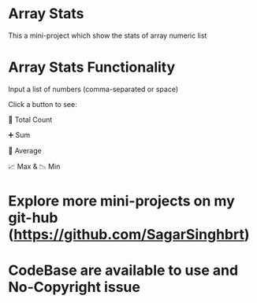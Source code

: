 # Array Stats

This a mini-project which show the stats of array numeric list

# Array Stats Functionality

Input a list of numbers (comma-separated or space)

Click a button to see:

🔢 Total Count

➕ Sum

🧮 Average

📈 Max & 📉 Min

# Explore more mini-projects on my git-hub (https://github.com/SagarSinghbrt)

# CodeBase are available to use and No-Copyright issue
